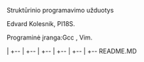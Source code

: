 Struktūrinio programavimo užduotys

Edvard Kolesnik, PI18S. 

Programinė įranga:Gcc , Vim.

|
+--
|
+-- 
|
+-- 
|
+-- 
|
+-- 
|
+-- README.MD
